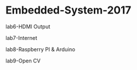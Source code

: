 <h1>Embedded-System-2017</h1>
<p>lab6-HDMI Output</p>
<p>lab7-Internet</p>
<p>lab8-Raspberry PI & Arduino</p>
<p>lab9-Open CV</p>
